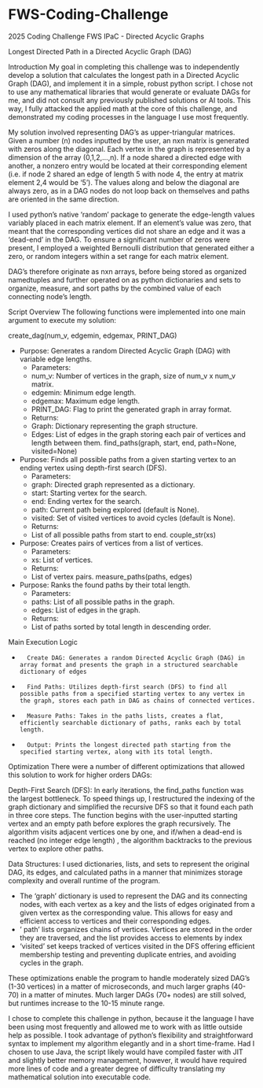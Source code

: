 # FWS-Coding-Challenge
2025 Coding Challenge FWS IPaC - Directed Acyclic Graphs

Longest Directed Path in a Directed Acyclic Graph (DAG)

Introduction
My goal in completing this challenge was to independently develop a solution that calculates the longest path in a Directed Acyclic Graph (DAG), and implement it in a simple, robust python script. I chose not to use any mathematical libraries that would generate or evaluate DAGs for me, and did not consult any previously published solutions or AI tools. This way, I fully attacked the applied math at the core of this challenge, and demonstrated my coding processes in the language I use most frequently. 

My solution involved representing DAG’s as upper-triangular matrices. Given a number (n) nodes inputted by the user, an nxn matrix is generated with zeros along the diagonal. Each vertex in the graph is represented by a dimension of the array (0,1,2,…,n). If a node shared a directed edge with another, a nonzero entry would be located at their corresponding element (i.e. if node 2 shared an edge of length 5 with node 4, the entry at matrix element 2,4 would be ‘5’). The values along and below the diagonal are always zero, as in a DAG nodes do not loop back on themselves and paths are oriented in the same direction. 

I used python’s native ‘random’ package to generate the edge-length values variably placed in each matrix element. If an element’s value was zero, that meant that the corresponding vertices did not share an edge and it was a ‘dead-end’ in the DAG. To ensure a significant number of zeros were present, I employed a weighted Bernoulli distribution that generated either a zero, or random integers within a set range for each matrix element. 

DAG’s therefore originate as nxn arrays, before being stored as organized namedtuples and further operated on as python dictionaries and sets to organize, measure, and sort paths by the combined value of each connecting node’s length. 

Script Overview
The following functions were implemented into one main argument to execute my solution:

create_dag(num_v, edgemin, edgemax, PRINT_DAG)
* Purpose: Generates a random Directed Acyclic Graph (DAG) with variable edge lengths.
    * Parameters:
    * num_v: Number of vertices in the graph, size of num_v x num_v matrix.
    * edgemin: Minimum edge length.
    * edgemax: Maximum edge length.
    * PRINT_DAG: Flag to print the generated graph in array format.
    * Returns:
    * Graph: Dictionary representing the graph structure.
    * Edges: List of edges in the graph storing each pair of vertices and length between them.
find_paths(graph, start, end, path=None, visited=None)
* Purpose: Finds all possible paths from a given starting vertex to an ending vertex using depth-first search (DFS).
    * Parameters:
    * graph: Directed graph represented as a dictionary.
    * start: Starting vertex for the search.
    * end: Ending vertex for the search.
    * path: Current path being explored (default is None).
    * visited: Set of visited vertices to avoid cycles (default is None).
    * Returns:
    * List of all possible paths from start to end.
couple_str(xs)
* Purpose: Creates pairs of vertices from a list of vertices.
    * Parameters:
    * xs: List of vertices.
    * Returns:
    * List of vertex pairs.
measure_paths(paths, edges)
* Purpose: Ranks the found paths by their total length.
    * Parameters:
    * paths: List of all possible paths in the graph.
    * edges: List of edges in the graph.
    * Returns:
    * List of paths sorted by total length in descending order.

Main Execution Logic
* 		Create DAG: Generates a random Directed Acyclic Graph (DAG) in array format and presents the graph in a structured searchable dictionary of edges
* 		Find Paths: Utilizes depth-first search (DFS) to find all possible paths from a specified starting vertex to any vertex in the graph, stores each path in DAG as chains of connected vertices.
* 		Measure Paths: Takes in the paths lists, creates a flat, efficiently searchable dictionary of paths, ranks each by total length.  
* 		Output: Prints the longest directed path starting from the specified starting vertex, along with its total length.



Optimization
There were a number of different optimizations that allowed this solution to work for higher orders DAGs:

Depth-First Search (DFS): In early iterations, the find_paths function was the largest bottleneck. To speed things up, I restructured the indexing of the graph dictionary and simplified the recursive DFS so that it found each path in three core steps. The function begins with the user-inputted starting vertex and an empty path before explores the graph recursively. The algorithm visits adjacent vertices one by one, and if/when  a dead-end is reached (no integer edge length) , the algorithm backtracks to the previous vertex to explore other paths.


Data Structures: I used dictionaries, lists, and sets to represent the original DAG, its edges, and calculated paths in a manner that minimizes storage complexity and overall runtime of the program.

* The ‘graph’ dictionary is used to represent the DAG and its connecting nodes, with each vertex as a key and the lists of edges originated from a given vertex as the corresponding value. This allows for  easy and efficient access to vertices and their corresponding edges. 
* ’ path’ lists organizes chains of vertices. Vertices are stored in the order they are traversed, and the list provides access to elements by index
* ‘visited’ set keeps tracked of vertices visited in the DFS offering efficient membership testing and preventing duplicate entries, and avoiding cycles in the graph.


These optimizations enable the program to handle moderately sized DAG’s (1-30 vertices) in a matter of microseconds, and much larger graphs (40-70) in a matter of minutes. Much larger DAGs (70+ nodes) are still solved, but runtimes increase to the 10-15 minute range. 


I chose to complete this challenge in python, because it the language I have been using most frequently and allowed me to work with as little outside help as possible. I took advantage of python’s flexibility and straightforward syntax to implement my algorithm elegantly and in a short time-frame. Had I chosen to use Java, the script likely would have compiled faster with JIT and slightly better memory management, however, it would have required more lines of code and a greater degree of difficulty translating my mathematical solution into executable code. 
